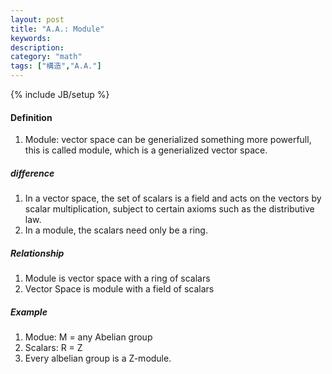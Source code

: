 ```yaml
---
layout: post
title: "A.A.: Module"
keywords: 
description: 
category: "math"
tags: ["構造","A.A."]
---
```

{% include JB/setup %}

#### Definition
1. Module: vector space can be generialized something more powerfull, this is called module, which
is a generialized vector space.

##### difference
1. In a vector space, the set of scalars is a field and acts on the vectors by scalar multiplication,
subject to certain axioms such as the distributive law.
2. In a module, the scalars need only be a ring.

##### Relationship 
1. Module is vector space with a ring of scalars 
2. Vector Space is module with a field of scalars

#####  Example
1. Modue: M =  any Abelian group
2. Scalars: R = Z
3. Every albelian group is a Z-module.

